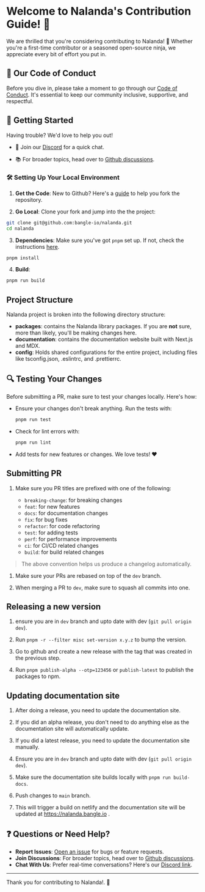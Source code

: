 # Welcome to Nalanda's Contribution Guide! 🎉

We are thrilled that you're considering contributing to Nalanda! 🙌 Whether you're a first-time contributor or a seasoned open-source ninja, we appreciate every bit of effort you put in.

## 📜 Our Code of Conduct

Before you dive in, please take a moment to go through our [Code of Conduct](./CODE_OF_CONDUCT.md). It's essential to keep our community inclusive, supportive, and respectful.

## 🚀 Getting Started

Having trouble? We'd love to help you out!

- 🤝 Join our [Discord](https://discord.com/channels/832842880908263445/1143342344456917185) for a quick chat.

- 📚 For broader topics, head over to [Github discussions](https://github.com/bangle-io/nalanda/discussions).

### 🛠 Setting Up Your Local Environment

1. **Get the Code**: New to Github? Here's a [guide](https://docs.github.com/en/get-started/quickstart/fork-a-repo) to help you fork the repository.

2. **Go Local**: Clone your fork and jump into the the project:

```sh
git clone git@github.com:bangle-io/nalanda.git
cd nalanda
```

3. **Dependencies**: Make sure you've got `pnpm` set up. If not, check the instructions [here](https://pnpm.io/installation#using-corepack).

```sh
pnpm install
```

4. **Build**:

```sh
pnpm run build
```

## Project Structure

Nalanda project is broken into the following directory structure:

- **packages**: contains the Nalanda library packages. If you are **not** sure, more than likely, you'll be making changes here.
- **documentation**: contains the documentation website built with Next.js and MDX.
- **config**: Holds shared configurations for the entire project, including files like tsconfig.json, .eslintrc, and .prettierrc.

## 🔍 Testing Your Changes

Before submitting a PR, make sure to test your changes locally. Here's how:

- Ensure your changes don't break anything. Run the tests with:

  ```sh
  pnpm run test
  ```

- Check for lint errors with:

  ```sh
  pnpm run lint
  ```

- Add tests for new features or changes. We love tests! ❤️

## Submitting PR

1. Make sure you PR titles are prefixed with one of the following:

   - `breaking-change`: for breaking changes
   - `feat`: for new features
   - `docs`: for documentation changes
   - `fix`: for bug fixes
   - `refactor`: for code refactoring
   - `test`: for adding tests
   - `perf`: for performance improvements
   - `ci`: for CI/CD related changes
   - `build`: for build related changes

> The above convention helps us produce a changelog automatically.

1. Make sure your PRs are rebased on top of the `dev` branch.

1. When merging a PR to `dev`, make sure to squash all commits into one.

## Releasing a new version

1. ensure you are in `dev` branch and upto date with dev (`git pull origin dev`).

1. Run `pnpm -r --filter misc set-version x.y.z` to bump the version.

1. Go to github and create a new release with the tag that was created in the previous step.

1. Run `pnpm publish-alpha --otp=123456` or `publish-latest` to publish the packages to npm.

## Updating documentation site

1. After doing a release, you need to update the documentation site.

1. If you did an alpha release, you don't need to do anything else as the documentation site will automatically update.

1. If you did a latest release, you need to update the documentation site manually.

1. Ensure you are in `dev` branch and upto date with dev (`git pull origin dev`).

1. Make sure the documentation site builds locally with `pnpm run build-docs`.

1. Push changes to `main` branch.

1. This will trigger a build on netlify and the documentation site will be updated at https://nalanda.bangle.io .

## ❓ Questions or Need Help?

- **Report Issues**: [Open an issue](https://github.com/bangle-io/nalanda/issues/new) for bugs or feature requests.
- **Join Discussions**: For broader topics, head over to [Github discussions](https://github.com/bangle-io/nalanda/discussions).
- **Chat With Us**: Prefer real-time conversations? Here's our [Discord link](https://discord.com/channels/832842880908263445/1143342344456917185).

---

Thank you for contributing to Nalanda!. 🚀
